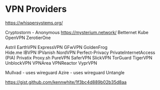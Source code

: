 # VPN Providers

https://whispersystems.org/

Cryptostorm - Anonymous 
https://mysterium.network/
Betternet
Kube OpenVPN
ZerotierOne

Astril
EarthVPN
ExpressVPN
GFwVPN 
GoldenFrog  
Hide.me
IBVPN 
IPVanish
NordVPN
Perfect-Privacy
PrivateInternetAccess (PIA)
Privatix
Proxy.sh
PureVPN
SaferVPN
SlickVPN
TorGuard
TigerVPN
UnblockVPN 
VPNArea
VPNReactor
VyprVPN

Mullvad - uses wireguard
Azire - uses wireguard
Untangle


https://gist.github.com/kennwhite/1f3bc4d889b02b35d8aa
